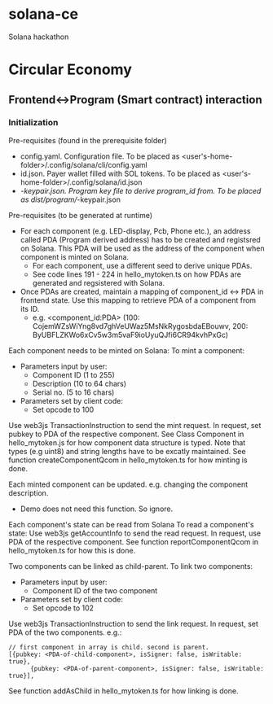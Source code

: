 # solana-ce
Solana hackathon

# Circular Economy
## Frontend<->Program (Smart contract) interaction

### Initialization
Pre-requisites (found in the prerequisite folder)
- config.yaml. Configuration file. To be placed as <user's-home-folder>/.config/solana/cli/config.yaml
- id.json. Payer wallet filled with SOL tokens. To be placed as <user's-home-folder>/.config/solana/id.json
- *-keypair.json. Program key file to derive program_id from. To be placed as dist/program/*-keypair.json

Pre-requisites (to be generated at runtime)
- For each component (e.g. LED-display, Pcb, Phone etc.), an address called PDA (Program derived address) has to be created and registsred on Solana. This PDA will be used as the address of the component when component is minted on Solana.
  - For each component, use a different seed to derive unique PDAs.
  - See code lines 191 - 224 in hello_mytoken.ts on how PDAs are generated and regsistered with Solana.
- Once PDAs are created, maintain a mapping of component_id <-> PDA in frontend state. Use this mapping to retrieve PDA of a component from its ID.
  - e.g. <component_id:PDA> (100: CojemWZsWiYng8vd7ghVeUWaz5MsNkRygosbdaEBouwv, 200: ByUBFLZKWo6xCv5w3m5vaF9ioUyuQJfi6CR94kvhPxGc)

Each component needs to be minted on Solana:
To mint a component:
- Parameters input by user:
  - Component ID (1 to 255)
  - Description (10 to 64 chars)
  - Serial no. (5 to 16 chars)
- Parameters set by client code: 
  - Set opcode to 100

Use web3js TransactionInstruction to send the mint request. In request, set pubkey to PDA of the respective component.
See Class Component in hello_mytoken.js for how component data structure is typed. Note that types (e.g uint8) and string lengths have to be excatly maintained. 
See function createComponentQcom in hello_mytoken.ts for how minting is done.

Each minted component can be updated. e.g. changing the component description.
- Demo does not need this function. So ignore.

Each component's state can be read from Solana
To read a component's state:
Use web3js getAccountInfo to send the read request. In request, use PDA of the respective component.
See function reportComponentQcom in hello_mytoken.ts for how this is done.

Two components can be linked as child-parent.
To link two components:
- Parameters input by user:
  - Component ID of the two component
- Parameters set by client code: 
  - Set opcode to 102  

Use web3js TransactionInstruction to send the link request. In request, set PDA of the two components. e.g.:
```
// first component in array is child. second is parent.
[{pubkey: <PDA-of-child-component>, isSigner: false, isWritable: true},
      {pubkey: <PDA-of-parent-component>, isSigner: false, isWritable: true}],
```      
See function addAsChild in hello_mytoken.ts for how linking is done.





